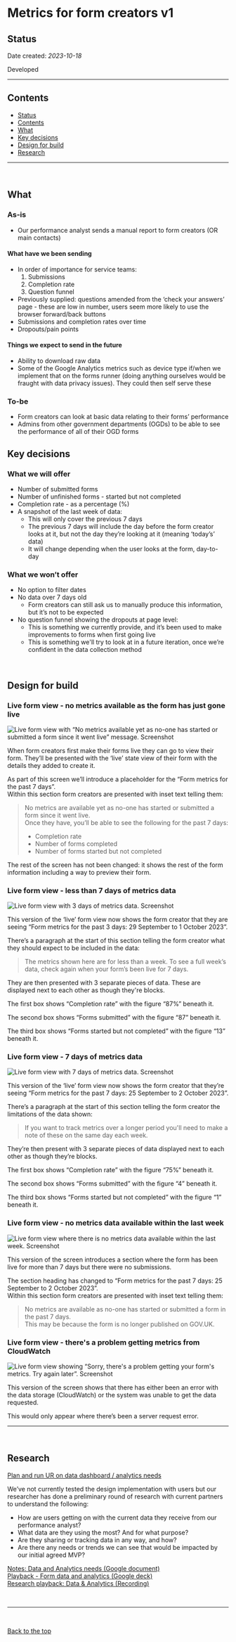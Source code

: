 # Metrics for form creators v1

## Status

Date created: *2023-10-18*  

Developed  

___

## Contents

- [Status](#status)
- [Contents](#contents)
- [What](#what)
- [Key decisions](#key-decisions)
- [Design for build](#design-for-build)
- [Research](#research)

___

<br>

## What

### As-is

- Our performance analyst sends a manual report to form creators (OR main contacts)  

#### What have we been sending  

- In order of importance for service teams: 
    1. Submissions
    2. Completion rate
    3. Question funnel
- Previously supplied: questions amended from the ‘check your answers’ page - these are low in number, users seem more likely to use the browser forward/back buttons
- Submissions and completion rates over time
- Dropouts/pain points

#### Things we expect to send in the future

- Ability to download raw data
- Some of the Google Analytics metrics such as device type if/when we implement that on the forms runner (doing anything ourselves would be fraught with data privacy issues). They could then self serve these


### To-be  

- Form creators can look at basic data relating to their forms’ performance  
- Admins from other government departments (OGDs) to be able to see the performance of all of their OGD forms  


## Key decisions

### What we will offer

- Number of submitted forms
- Number of unfinished forms - started but not completed
- Completion rate - as a percentage (%)
- A snapshot of the last week of data:
  - This will only cover the previous 7 days
  - The previous 7 days will include the day before the form creator looks at it, but not the day they’re looking at it (meaning ‘today’s’ data)
  - It will change depending when the user looks at the form, day-to-day
 
### What we won’t offer

- No option to filter dates
- No data over 7 days old
  - Form creators can still ask us to manually produce this information, but it’s not to be expected
- No question funnel showing the dropouts at page level:
  - This is something we currently provide, and it’s been used to make improvements to forms when first going live
  - This is something we'll try to look at in a future iteration, once we’re confident in the data collection method

<br>

## Design for build

### Live form view - no metrics available as the form has just gone live

![Live form view with “No metrics available yet as no-one has started or submitted a form since it went live” message. Screenshot](https://github.com/alphagov/forms/assets/35372982/5ddfaa3a-3a02-43df-b58a-8c4cf39d6664)  

When form creators first make their forms live they can go to view their form. They’ll be presented with the ‘live’ state view of their form with the details they added to create it.   

As part of this screen we’ll introduce a placeholder for the “Form metrics for the past 7 days”.   
Within this section form creators are presented with inset text telling them:  

> No metrics are available yet as no-one has started or submitted a form since it went live.  
> Once they have, you’ll be able to see the following for the past 7 days:  
>  
> - Completion rate  
> - Number of forms completed  
> - Number of forms started but not completed  

The rest of the screen has not been changed: it shows the rest of the form information including a way to preview their form.  

### Live form view - less than 7 days of metrics data

![Live form view with 3 days of metrics data. Screenshot](https://github.com/alphagov/forms/assets/35372982/8ea09690-ed56-4777-9c1c-2798659d54c3)  

This version of the ‘live’ form view now shows the form creator that they are seeing “Form metrics for the past 3 days: 29 September to 1 October 2023”.  

There’s a paragraph at the start of this section telling the form creator what they should expect to be included in the data:  
> The metrics shown here are for less than a week. To see a full week’s data, check again when your form’s been live for 7 days.  

They are then presented with 3 separate pieces of data. These are displayed next to each other as though they're blocks.  

The first box shows “Completion rate” with the figure “87%” beneath it.  

The second box shows “Forms submitted” with the figure “87” beneath it.  

The third box shows “Forms started but not completed” with the figure “13” beneath it.  

### Live form view - 7 days of metrics data

![Live form view with 7 days of metrics data. Screenshot](https://github.com/alphagov/forms/assets/35372982/0444722c-bd22-4fe7-b58a-8696ca5df7e1)

This version of the ‘live’ form view now shows the form creator that they’re seeing “Form metrics for the past 7 days: 25 September to 2 October 2023”.  

There’s a paragraph at the start of this section telling the form creator the limitations of the data shown:  
> If you want to track metrics over a longer period you'll need to make a note of these on the same day each week. 

They’re then present with 3 separate pieces of data displayed next to each other as though they’re blocks.  

The first box shows “Completion rate” with the figure “75%” beneath it.  

The second box shows “Forms submitted” with the figure “4” beneath it. 

The third box shows “Forms started but not completed” with the figure “1” beneath it.  

### Live form view - no metrics data available within the last week

![Live form view where there is no metrics data available within the last week. Screenshot](https://github.com/alphagov/forms/assets/35372982/dc87926f-09bc-4f89-8c65-c7d011b8d6d2)

This version of the screen introduces a section where the form has been live for more than 7 days but there were no submissions.  

The section heading has changed to “Form metrics for the past 7 days: 25 September to 2 October 2023”.   
Within this section form creators are presented with inset text telling them:  

> No metrics are available as no-one has started or submitted a form in the past 7 days.  
> This may be because the form is no longer published on GOV.UK.  

### Live form view - there's a problem getting metrics from CloudWatch

![Live form view showing “Sorry, there's a problem getting your form's metrics. Try again later”. Screenshot](https://github.com/alphagov/forms/assets/35372982/1b0ac6f9-e643-4682-b24c-5f4583e48f43)

This version of the screen shows that there has either been an error with the data storage (CloudWatch) or the system was unable to get the data requested.  

This would only appear where there’s been a server request error.  

___

<br>

## Research

[Plan and run UR on data dashboard / analytics needs](https://trello.com/c/dwNKBIev/1054-plan-and-run-ur-on-data-dashboard-analytics-needs)  

We’ve not currently tested the design implementation with users but our researcher has done a preliminary round of research with current partners to understand the following: 

- How are users getting on with the current data they receive from our performance analyst?
- What data are they using the most? And for what purpose?
- Are they sharing or tracking data in any way, and how?
- Are there any needs or trends we can see that would be impacted by our initial agreed MVP?

[Notes: Data and Analytics needs (Google document)](https://docs.google.com/document/d/1Tz417kZuXHz_PFYOxkQk0_EdvoUt4SvvGEwJ5zZefP0/edit?usp=sharing)  
[Playback - Form data and analytics (Google deck)](https://docs.google.com/presentation/d/1sOhNmWa1Cih22l6FZ5FQCdDwPKMb4WS_PzkCSFd2HH4/edit?usp=sharing)  
[Research playback: Data & Analytics (Recording)](https://drive.google.com/file/d/1cKwbV6u9iV3EecFvHIfjsbYcBgHdDC6x/view?usp=sharing)  

<br>

___

<br>

[Back to the top](#metrics-for-form-creators-v1)
